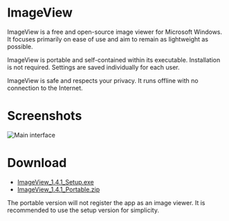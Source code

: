 # ImageView

ImageView is a free and open-source image viewer for Microsoft Windows. It focuses primarily on ease of use and aim to remain as lightweight as possible.

ImageView is portable and self-contained within its executable. Installation is not required. Settings are saved individually for each user.

ImageView is safe and respects your privacy. It runs offline with no connection to the Internet.

# Screenshots

![Main interface](https://github.com/tonyp7/ImageView/raw/master/Screenshots/screenshot1.jpg)

# Download

* [ImageView_1.4.1_Setup.exe](https://github.com/tonyp7/ImageView/releases/download/v1.4.1/ImageView_1.4.1_Setup.exe)
* [ImageView_1.4.1_Portable.zip](https://github.com/tonyp7/ImageView/releases/download/v1.4.1/ImageView_1.4.1_Portable.zip)

The portable version will not register the app as an image viewer. It is recommended to use the setup version for simplicity.
